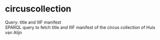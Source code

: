 # circuscollection
Query: title and IIIF manifest  
SPARQL query to fetch title and IIIF manifest of the circus collection of Huis van Alijn  
